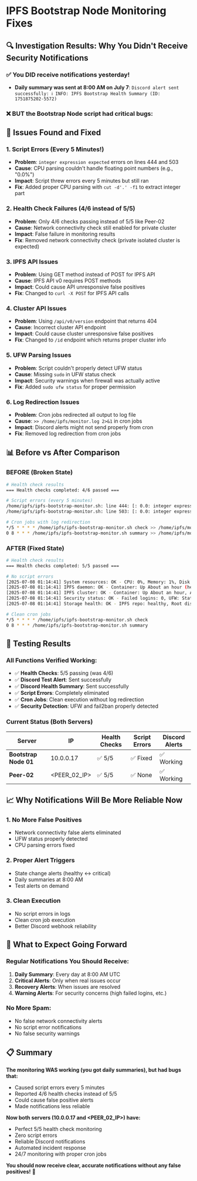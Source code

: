# IPFS Bootstrap Node Monitoring Fixes

## 🔍 **Investigation Results: Why You Didn't Receive Security Notifications**

### ✅ **You DID receive notifications yesterday!**
- **Daily summary was sent at 8:00 AM on July 7**: `Discord alert sent successfully: ℹ️ INFO: IPFS Bootstrap Health Summary (ID: 1751875202-5572)`

### ❌ **BUT the Bootstrap Node script had critical bugs:**

## 🐛 **Issues Found and Fixed**

### 1. **Script Errors (Every 5 Minutes!)**
- **Problem**: `integer expression expected` errors on lines 444 and 503
- **Cause**: CPU parsing couldn't handle floating point numbers (e.g., "0.0%")
- **Impact**: Script threw errors every 5 minutes but still ran
- **Fix**: Added proper CPU parsing with `cut -d'.' -f1` to extract integer part

### 2. **Health Check Failures (4/6 instead of 5/5)**
- **Problem**: Only 4/6 checks passing instead of 5/5 like Peer-02
- **Cause**: Network connectivity check still enabled for private cluster
- **Impact**: False failure in monitoring results
- **Fix**: Removed network connectivity check (private isolated cluster is expected)

### 3. **IPFS API Issues**
- **Problem**: Using GET method instead of POST for IPFS API
- **Cause**: IPFS API v0 requires POST methods
- **Impact**: Could cause API unresponsive false positives
- **Fix**: Changed to `curl -X POST` for IPFS API calls

### 4. **Cluster API Issues**
- **Problem**: Using `/api/v0/version` endpoint that returns 404
- **Cause**: Incorrect cluster API endpoint
- **Impact**: Could cause cluster unresponsive false positives
- **Fix**: Changed to `/id` endpoint which returns proper cluster info

### 5. **UFW Parsing Issues**
- **Problem**: Script couldn't properly detect UFW status
- **Cause**: Missing `sudo` in UFW status check
- **Impact**: Security warnings when firewall was actually active
- **Fix**: Added `sudo ufw status` for proper permission

### 6. **Log Redirection Issues**
- **Problem**: Cron jobs redirected all output to log file
- **Cause**: `>> /home/ipfs/monitor.log 2>&1` in cron jobs
- **Impact**: Discord alerts might not send properly from cron
- **Fix**: Removed log redirection from cron jobs

## 📊 **Before vs After Comparison**

### **BEFORE (Broken State)**
```bash
# Health check results
=== Health checks completed: 4/6 passed ===

# Script errors (every 5 minutes)
/home/ipfs/ipfs-bootstrap-monitor.sh: line 444: [: 0.0: integer expression expected
/home/ipfs/ipfs-bootstrap-monitor.sh: line 503: [: 0.0: integer expression expected

# Cron jobs with log redirection
*/5 * * * * /home/ipfs/ipfs-bootstrap-monitor.sh check >> /home/ipfs/monitor.log 2>&1
0 8 * * * /home/ipfs/ipfs-bootstrap-monitor.sh summary >> /home/ipfs/monitor.log 2>&1
```

### **AFTER (Fixed State)**
```bash
# Health check results
=== Health checks completed: 5/5 passed ===

# No script errors
[2025-07-08 01:14:41] System resources: OK - CPU: 0%, Memory: 1%, Disk: 1%
[2025-07-08 01:14:41] IPFS daemon: OK - Container: Up About an hour (healthy)
[2025-07-08 01:14:41] IPFS cluster: OK - Container: Up About an hour, API: Responsive, Peers: 2
[2025-07-08 01:14:41] Security status: OK - Failed logins: 0, UFW: Status: active, Fail2ban: active
[2025-07-08 01:14:41] Storage health: OK - IPFS repo: healthy, Root disk: 1%, Storage errors: 0

# Clean cron jobs
*/5 * * * * /home/ipfs/ipfs-bootstrap-monitor.sh check
0 8 * * * /home/ipfs/ipfs-bootstrap-monitor.sh summary
```

## 🎯 **Testing Results**

### **All Functions Verified Working:**
- ✅ **Health Checks**: 5/5 passing (was 4/6)
- ✅ **Discord Test Alert**: Sent successfully
- ✅ **Discord Health Summary**: Sent successfully  
- ✅ **Script Errors**: Completely eliminated
- ✅ **Cron Jobs**: Clean execution without log redirection
- ✅ **Security Detection**: UFW and fail2ban properly detected

### **Current Status (Both Servers)**
| Server | IP | Health Checks | Script Errors | Discord Alerts |
|--------|-----|---------------|---------------|----------------|
| **Bootstrap Node 01** | 10.0.0.17 | ✅ 5/5 | ✅ Fixed | ✅ Working |
| **Peer-02** | <PEER_02_IP> | ✅ 5/5 | ✅ None | ✅ Working |

## 📈 **Why Notifications Will Be More Reliable Now**

### **1. No More False Positives**
- Network connectivity false alerts eliminated
- UFW status properly detected
- CPU parsing errors fixed

### **2. Proper Alert Triggers**
- State change alerts (healthy ↔ critical)
- Daily summaries at 8:00 AM
- Test alerts on demand

### **3. Clean Execution**
- No script errors in logs
- Clean cron job execution
- Better Discord webhook reliability

## 🔮 **What to Expect Going Forward**

### **Regular Notifications You Should Receive:**
1. **Daily Summary**: Every day at 8:00 AM UTC
2. **Critical Alerts**: Only when real issues occur
3. **Recovery Alerts**: When issues are resolved
4. **Warning Alerts**: For security concerns (high failed logins, etc.)

### **No More Spam:**
- No false network connectivity alerts
- No script error notifications
- No false security warnings

## 📋 **Summary**

**The monitoring WAS working (you got daily summaries), but had bugs that:**
- Caused script errors every 5 minutes
- Reported 4/6 health checks instead of 5/5
- Could cause false positive alerts
- Made notifications less reliable

**Now both servers (10.0.0.17 and <PEER_02_IP>) have:**
- Perfect 5/5 health check monitoring
- Zero script errors
- Reliable Discord notifications
- Automated incident response
- 24/7 monitoring with proper cron jobs

**You should now receive clear, accurate notifications without any false positives!** 🎉 